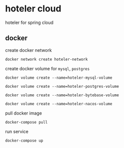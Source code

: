 # hoteler cloud

hoteler for spring cloud

## docker

create docker network

```shell
docker network create hoteler-network 
```

create docker volume for `mysql`, `postgres`

```shell
docker volume create --name=hoteler-mysql-volume

docker volume create --name=hoteler-postgres-volume

docker volume create --name=hoteler-bytebase-volume

docker volume create --name=hoteler-nacos-volume
```

pull docker image

```shell
docker-compose pull
```

run service

```shell
docker-compose up
```